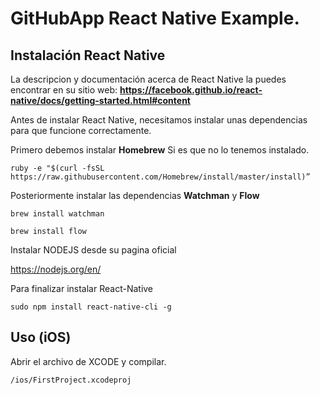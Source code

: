 # GitHubApp React Native Example.

## Instalación React Native

La descripcion y documentación acerca de React Native la puedes encontrar en su sitio web: **https://facebook.github.io/react-native/docs/getting-started.html#content**

Antes de instalar React Native, necesitamos instalar unas dependencias para que funcione correctamente.

Primero debemos instalar **Homebrew** Si es que no lo tenemos instalado.

```
ruby -e "$(curl -fsSL https://raw.githubusercontent.com/Homebrew/install/master/install)”
```

Posteriormente instalar las dependencias **Watchman**  y  **Flow**

```
brew install watchman
```

```
brew install flow
```

Instalar NODEJS desde su pagina oficial

https://nodejs.org/en/

Para finalizar instalar React-Native

```
sudo npm install react-native-cli -g
```

## Uso (iOS)

Abrir el archivo de XCODE y compilar.

```
/ios/FirstProject.xcodeproj
```